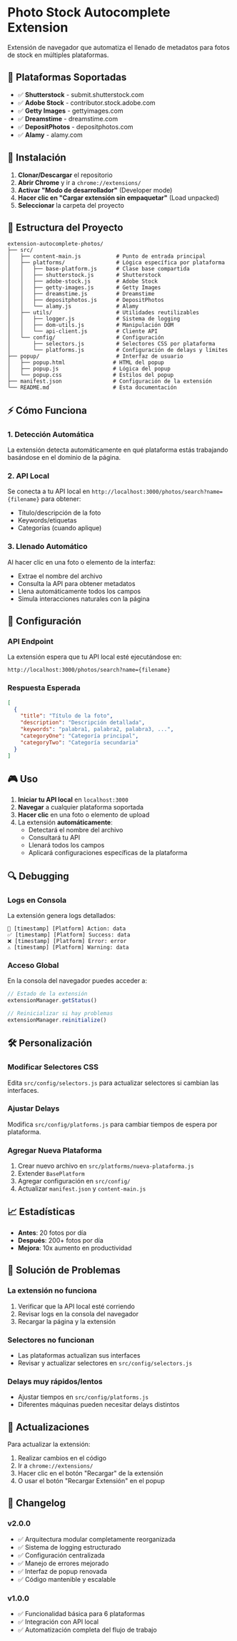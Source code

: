 # Photo Stock Autocomplete Extension

Extensión de navegador que automatiza el llenado de metadatos para fotos de stock en múltiples plataformas.

## 🎯 Plataformas Soportadas

- ✅ **Shutterstock** - submit.shutterstock.com
- ✅ **Adobe Stock** - contributor.stock.adobe.com  
- ✅ **Getty Images** - gettyimages.com
- ✅ **Dreamstime** - dreamstime.com
- ✅ **DepositPhotos** - depositphotos.com
- ✅ **Alamy** - alamy.com

## 🚀 Instalación

1. **Clonar/Descargar** el repositorio
2. **Abrir Chrome** y ir a `chrome://extensions/`
3. **Activar "Modo de desarrollador"** (Developer mode)
4. **Hacer clic en "Cargar extensión sin empaquetar"** (Load unpacked)
5. **Seleccionar** la carpeta del proyecto

## 📁 Estructura del Proyecto

```
extension-autocomplete-photos/
├── src/
│   ├── content-main.js           # Punto de entrada principal
│   ├── platforms/                # Lógica específica por plataforma
│   │   ├── base-platform.js      # Clase base compartida
│   │   ├── shutterstock.js       # Shutterstock
│   │   ├── adobe-stock.js        # Adobe Stock
│   │   ├── getty-images.js       # Getty Images
│   │   ├── dreamstime.js         # Dreamstime
│   │   ├── depositphotos.js      # DepositPhotos
│   │   └── alamy.js              # Alamy
│   ├── utils/                    # Utilidades reutilizables
│   │   ├── logger.js             # Sistema de logging
│   │   ├── dom-utils.js          # Manipulación DOM
│   │   └── api-client.js         # Cliente API
│   └── config/                   # Configuración
│       ├── selectors.js          # Selectores CSS por plataforma
│       └── platforms.js          # Configuración de delays y límites
├── popup/                        # Interfaz de usuario
│   ├── popup.html               # HTML del popup
│   ├── popup.js                 # Lógica del popup
│   └── popup.css                # Estilos del popup
├── manifest.json                # Configuración de la extensión
└── README.md                    # Esta documentación
```

## ⚡ Cómo Funciona

### 1. **Detección Automática**
La extensión detecta automáticamente en qué plataforma estás trabajando basándose en el dominio de la página.

### 2. **API Local**
Se conecta a tu API local en `http://localhost:3000/photos/search?name={filename}` para obtener:
- Título/descripción de la foto
- Keywords/etiquetas
- Categorías (cuando aplique)

### 3. **Llenado Automático**
Al hacer clic en una foto o elemento de la interfaz:
- Extrae el nombre del archivo
- Consulta la API para obtener metadatos
- Llena automáticamente todos los campos
- Simula interacciones naturales con la página

## 🔧 Configuración

### API Endpoint
La extensión espera que tu API local esté ejecutándose en:
```
http://localhost:3000/photos/search?name={filename}
```

### Respuesta Esperada
```json
[
  {
    "title": "Título de la foto",
    "description": "Descripción detallada",
    "keywords": "palabra1, palabra2, palabra3, ...",
    "categoryOne": "Categoría principal",
    "categoryTwo": "Categoría secundaria"
  }
]
```

## 🎮 Uso

1. **Iniciar tu API local** en `localhost:3000`
2. **Navegar** a cualquier plataforma soportada
3. **Hacer clic** en una foto o elemento de upload
4. La extensión **automáticamente**:
   - Detectará el nombre del archivo
   - Consultará tu API
   - Llenará todos los campos
   - Aplicará configuraciones específicas de la plataforma

## 🔍 Debugging

### Logs en Consola
La extensión genera logs detallados:
```
🔵 [timestamp] [Platform] Action: data
✅ [timestamp] [Platform] Success: data  
❌ [timestamp] [Platform] Error: error
⚠️ [timestamp] [Platform] Warning: data
```

### Acceso Global
En la consola del navegador puedes acceder a:
```javascript
// Estado de la extensión
extensionManager.getStatus()

// Reinicializar si hay problemas
extensionManager.reinitialize()
```

## 🛠️ Personalización

### Modificar Selectores CSS
Edita `src/config/selectors.js` para actualizar selectores si cambian las interfaces.

### Ajustar Delays
Modifica `src/config/platforms.js` para cambiar tiempos de espera por plataforma.

### Agregar Nueva Plataforma
1. Crear nuevo archivo en `src/platforms/nueva-plataforma.js`
2. Extender `BasePlatform`
3. Agregar configuración en `src/config/`
4. Actualizar `manifest.json` y `content-main.js`

## 📈 Estadísticas

- **Antes**: 20 fotos por día
- **Después**: 200+ fotos por día
- **Mejora**: 10x aumento en productividad

## 🚨 Solución de Problemas

### La extensión no funciona
1. Verificar que la API local esté corriendo
2. Revisar logs en la consola del navegador
3. Recargar la página y la extensión

### Selectores no funcionan
- Las plataformas actualizan sus interfaces
- Revisar y actualizar selectores en `src/config/selectors.js`

### Delays muy rápidos/lentos
- Ajustar tiempos en `src/config/platforms.js`
- Diferentes máquinas pueden necesitar delays distintos

## 🔄 Actualizaciones

Para actualizar la extensión:
1. Realizar cambios en el código
2. Ir a `chrome://extensions/`
3. Hacer clic en el botón "Recargar" de la extensión
4. O usar el botón "Recargar Extensión" en el popup

## 📝 Changelog

### v2.0.0
- ✅ Arquitectura modular completamente reorganizada
- ✅ Sistema de logging estructurado
- ✅ Configuración centralizada
- ✅ Manejo de errores mejorado
- ✅ Interfaz de popup renovada
- ✅ Código mantenible y escalable

### v1.0.0
- ✅ Funcionalidad básica para 6 plataformas
- ✅ Integración con API local
- ✅ Automatización completa del flujo de trabajo